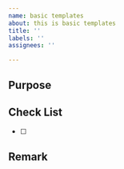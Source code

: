 ```yaml
---
name: basic templates
about: this is basic templates
title: ''
labels: ''
assignees: ''

---
```


## Purpose
>

## Check List
- [ ] 

## Remark
>
